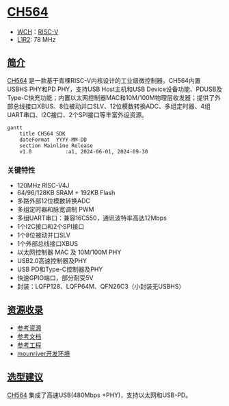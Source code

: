 ﻿# [CH564](https://github.com/SoCXin/CH564)

* [WCH](http://www.wch.cn/)：[RISC-V](https://github.com/SoCXin/RISC-V)
* [L1R2](https://github.com/SoCXin/Level): 78 MHz 

## [简介](https://github.com/SoCXin/CH564/wiki)

[CH564](https://www.wch.cn/products/CH564.html) 是一款基于青稞RISC-V内核设计的工业级微控制器。CH564内置 USBHS PHY和PD PHY，支持USB Host主机和USB Device设备功能、PDUSB及Type-C快充功能；内置以太网控制器MAC和10M/100M物理层收发器；提供了外部总线接口XBUS、8位被动并口SLV、12位模数转换ADC、多组定时器、4组UART串口、I2C接口、2个SPI接口等丰富外设资源。

``` mermaid
gantt
    title CH564 SDK
    dateFormat  YYYY-MM-DD
    section Mainline Release
    v1.0           :a1, 2024-06-01, 2024-09-30
```

### 关键特性

* 120MHz RISC-V4J
* 64/96/128KB SRAM + 192KB Flash
* 多路外部12位模数转换ADC
* 多组定时器和脉宽调制 PWM
* 多组UART串口：兼容16C550，通讯波特率高达12Mbps
* 1个I2C接口和2个SPI接口
* 1个8位被动并口SLV
* 1个外部总线接口XBUS
* 以太网控制器 MAC 及 10M/100M PHY
* USB2.0高速控制器及PHY
* USB PD和Type-C控制器及PHY
* 快速GPIO端口，部分耐受5V
* 封装：LQFP128、LQFP64M、QFN26C3（小封装无USBHS）

## [资源收录](https://github.com/SoCXin)

* [参考资源](src/)
* [参考文档](docs/)
* [参考工程](project/)
* [mounriver开发环境](http://www.mounriver.com/download)

## [选型建议](https://github.com/SoCXin)

[CH564](https://github.com/SoCXin/CH564) 集成了高速USB(480Mbps +PHY)，支持以太网和USB-PD。

